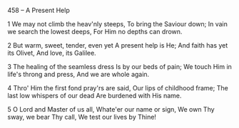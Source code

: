 458 – A Present Help


1
We may not climb the heav'nly steeps,
To bring the Saviour down;
In vain we search the lowest deeps,
For Him no depths can drown.

2
But warm, sweet, tender, even yet
A present help is He;
And faith has yet its Olivet,
And love, its Galilee.

3
The healing of the seamless dress
Is by our beds of pain;
We touch Him in life's throng and press,
And we are whole again.

4
Thro' Him the first fond pray'rs are said,
Our lips of childhood frame;
The last low whispers of our dead
Are burdened with His name.

5
O Lord and Master of us all,
Whate'er our name or sign,
We own Thy sway, we bear Thy call,
We test our lives by Thine!

